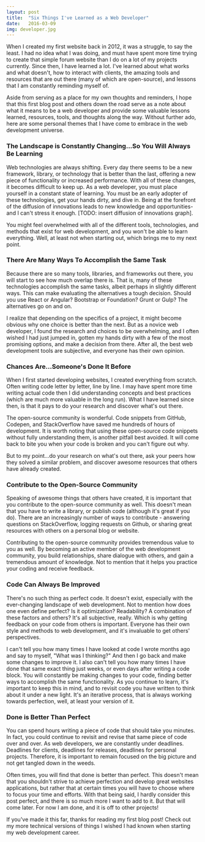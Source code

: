 ```yaml
---
layout: post
title:  "Six Things I've Learned as a Web Developer"
date:   2016-03-09
img: developer.jpg
---
```


When I created my first website back in 2012, it was a struggle, to say the least. I had no idea what I was doing, and must have spent more time trying to create that simple forum website than I do on a lot of my projects currently. Since then, I have learned a lot. I've learned about what works and what doesn't, how to interact with clients, the amazing tools and resources that are out there (many of which are open-source), and lessons that I am constantly reminding myself of.

Aside from serving as a place for my own thoughts and reminders, I hope that this first blog post and others down the road serve as a note about what it means to be a web developer and provide some valuable lessons learned, resources, tools, and thoughts along the way. Without further ado, here are some personal themes that I have come to embrace in the web development universe.

### The Landscape is Constantly Changing...So You Will Always Be Learning

Web technologies are always shifting. Every day there seems to be a new framework, library, or technology that is better than the last, offering a new piece of functionality or increased performance. With all of these changes, it becomes difficult to keep up. As a web developer, you must place yourself in a constant state of learning. You must be an early adopter of these technologies, get your hands dirty, and dive in. Being at the forefront of the diffusion of innovations leads to new knowledge and opportunities- and I can't stress it enough. [TODO: insert diffusion of innovations graph].

You might feel overwhelmed with all of the different tools, technologies, and methods that exist for web development, and you won't be able to learn everything. Well, at least not when starting out, which brings me to my next point.

### There Are Many Ways To Accomplish the Same Task

Because there are so many tools, libraries, and frameworks out there, you will start to see how much overlap there is. That is, many of these technologies accomplish the same tasks, albeit perhaps in slightly different ways. This can make evaluating the alternatives a tough decision. Should you use React or Angular? Bootstrap or Foundation? Grunt or Gulp? The alternatives go on and on.

I realize that depending on the specifics of a project, it might become obvious why one choice is better than the next. But as a novice web developer, I found the research and choices to be overwhelming, and I often wished I had just jumped in, gotten my hands dirty with a few of the most promising options, and make a decision from there. After all, the best web development tools are subjective, and everyone has their own opinion.

### Chances Are...Someone's Done It Before

When I first started developing websites, I created everything from scratch. Often writing code letter by letter, line by line. I may have spent more time writing actual code then I did understanding concepts and best practices (which are much more valuable in the long run). What I have learned since then, is that it pays to do your research and discover what's out there.

The open-source community is wonderful. Code snippets from GitHub, Codepen, and StackOverflow have saved me hundreds of hours of development. It is worth noting that using these open-source code snippets without fully understanding them, is another pitfall best avoided. It will come back to bite you when your code is broken and you can't figure out why.

But to my point...do your research on what's out there, ask your peers how they solved a similar problem, and discover awesome resources that others have already created.

### Contribute to the Open-Source Community

Speaking of awesome things that others have created, it is important that you contribute to the open-source community as well. This doesn't mean that you have to write a library, or publish code (although it's great if you do). There are an increasingly number of ways to contribute - answering questions on StackOverflow, logging requests on Github, or sharing great resources with others on a personal blog or website.

Contributing to the open-source community provides tremendous value to you as well. By becoming an active member of the web development community, you build relationships, share dialogue with others, and gain a tremendous amount of knowledge. Not to mention that it helps you practice your coding and receive feedback.

### Code Can Always Be Improved

There's no such thing as perfect code. It doesn't exist, especially with the ever-changing landscape of web development. Not to mention how does one even define perfect? Is it optimization? Readability? A combination of these factors and others? It's all subjective, really. Which is why getting feedback on your code from others is important. Everyone has their own style and methods to web development, and it's invaluable to get others' perspectives.

I can't tell you how many times I have looked at code I wrote months ago and say to myself, "What was I thinking?" And then I go back and make some changes to improve it. I also can't tell you how many times I have done that same exact thing just weeks, or even days after writing a code block. You will constantly be making changes to your code, finding better ways to accomplish the same functionality. As you continue to learn, it's important to keep this in mind, and to revisit code you have written to think about it under a new light. It's an iterative process, that is always working towards perfection, well, at least your version of it.

### Done is Better Than Perfect

You can spend hours writing a piece of code that should take you minutes. In fact, you could continue to revisit and revise that same piece of code over and over. As web developers, we are constantly under deadlines. Deadlines for clients, deadlines for releases, deadlines for personal projects. Therefore, it is important to remain focused on the big picture and not get tangled down in the weeds.

Often times, you will find that done is better than perfect. This doesn't mean that you shouldn't strive to achieve perfection and develop great websites applications, but rather that at certain times you will have to choose where to focus your time and efforts. With that being said, I hardly consider this post perfect, and there is so much more I want to add to it. But that will come later. For now I am done, and it is off to other projects!

If you've made it this far, thanks for reading my first blog post! Check out my more technical versions of things I wished I had known when starting my web development career.